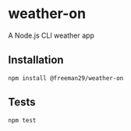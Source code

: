 weather-on
=========

A Node.js CLI weather app

## Installation

  `npm install @freeman29/weather-on`

## Tests

  `npm test`